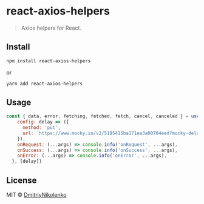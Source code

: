 # react-axios-helpers

> Axios helpers for React.

## Install

```bash
npm install react-axios-helpers
```
or
```bash
yarn add react-axios-helpers
```

## Usage

```jsx
const { data, error, fetching, fetched, fetch, cancel, canceled } = useRequest({
    config: delay => ({
      method: 'put',
      url: `https://www.mocky.io/v2/5185415ba171ea3a00704eed?mocky-delay=${delay}ms`
    }),
    onRequest: (...args) => console.info('onRequest', ...args),
    onSuccess: (...args) => console.info('onSuccess', ...args),
    onError: (...args) => console.info('onError', ...args),
  }, [delay])
```

## License

MIT © [DmitriyNikolenko](https://github.com/DmitriyNikolenko)
